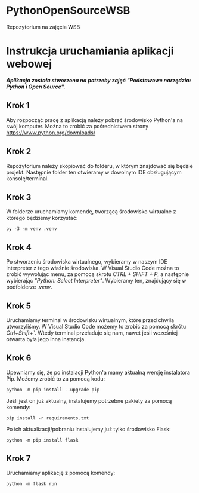 # PythonOpenSourceWSB
Repozytorium na zajęcia WSB

# Instrukcja uruchamiania aplikacji webowej

***Aplikacja została stworzona na potrzeby zajęć "Podstawowe narzędzia: Python i Open Source".***

## Krok 1

Aby rozpocząć pracę z aplikacją należy pobrać środowisko Python'a na swój komputer. Można to zrobić za pośrednictwem strony https://www.python.org/downloads/

## Krok 2

Repozytorium należy skopiować do folderu, w którym znajdować się będzie projekt. Następnie folder ten otwieramy w dowolnym IDE obsługującym konsolę/terminal.

## Krok 3

W folderze uruchamiamy komendę, tworzącą środowisko wirtualne z którego będziemy korzystać:

```
py -3 -m venv .venv
```
## Krok 4

Po stworzeniu środowiska wirtualnego, wybieramy w naszym IDE interpreter z tego właśnie środowiska. W Visual Studio Code można to zrobić wywołując menu, za pomocą skrótu *CTRL + SHIFT + P*, a następnie wybierając *"Python: Select Interpreter"*. Wybieramy ten, znajdujący się w podfolderze *.venv*.

## Krok 5

Uruchamiamy terminal w środowisku wirtualnym, które przed chwilą utworzyliśmy. W Visual Studio Code możemy to zrobić za pomocą skrótu *Ctrl+Shift+`*. Wtedy terminal przeładuje się nam, nawet jeśli wcześniej otwarta była jego inna instancja.

## Krok 6

Upewniamy się, że po instalacji Python'a mamy aktualną wersję instalatora Pip. Możemy zrobić to za pomocą kodu:
    
    python -m pip install --upgrade pip
    
   Jeśli jest on już aktualny, instalujemy potrzebne pakiety za pomocą komendy:
   

    pip install -r requirements.txt

Po ich aktualizacji/pobraniu instalujemy już tylko środowisko Flask:

   
    python -m pip install flask
   
  ## Krok 7

Uruchamiamy aplikację z pomocą komendy:

    python -m flask run
